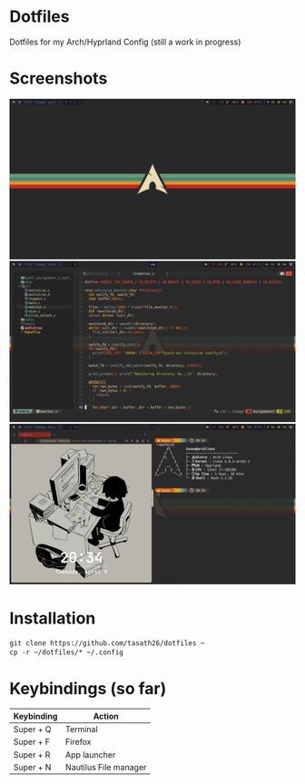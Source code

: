 # Dotfiles
Dotfiles for my Arch/Hyprland Config
(still a work in progress)

# Screenshots
![Example Image](screenshots/screenshot0.png)
![Example Image](screenshots/screenshot2.png)
![Example Image](screenshots/screenshot3.png)

# Installation
```
git clone https://github.com/tasath26/dotfiles ~
cp -r ~/dotfiles/* ~/.config
```

# Keybindings (so far)
| Keybinding      | Action                 |
|-----------------|------------------------|
| Super + Q       | Terminal               |
| Super + F       | Firefox                |
| Super + R       | App launcher           |
| Super + N       | Nautilus File manager  | 
